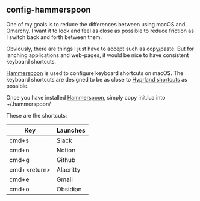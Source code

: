 ## config-hammerspoon

One of my goals is to reduce the differences between using macOS and
Omarchy. I want it to look and feel as close as possible to reduce friction 
as I switch back and forth between them.

Obviously, there are things I just have to accept such as copy/paste. But for
lanching applications and web-pages, it would be nice to have consistent
keyboard shortcuts.

[Hammerspoon](https://www.hammerspoon.org) is used to configure keyboard shortcuts on macOS. The keyboard
shortcuts are designed to be as close to [Hyprland shortcuts](https://github.com/jasondchambers/config-hypr/blob/main/bindings.conf) as possible.

Once you have installed [Hammerspoon](https://www.hammerspoon.org), simply copy
init.lua into ~/.hammerspoon/

These are the shortcuts:

| Key | Launches |
|---|---|
| cmd+s | Slack |
| cmd+n | Notion |
| cmd+g | Github |
| cmd+\<return\> | Alacritty |
| cmd+e | Gmail |
| cmd+o | Obsidian |
